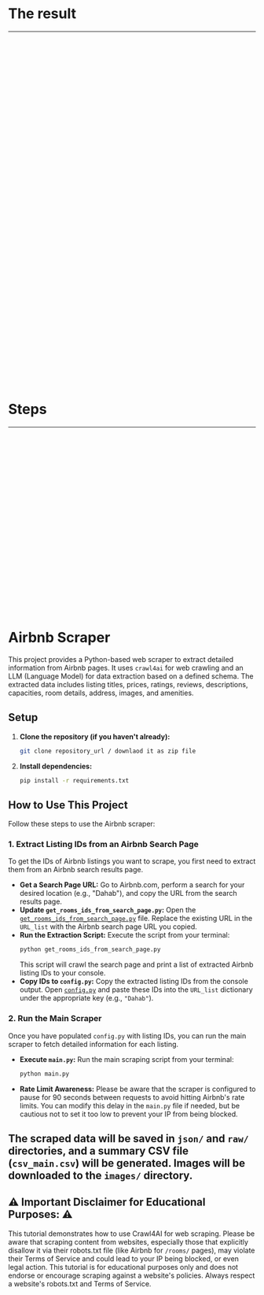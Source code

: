 # The result
<hr/>

<br/>
<br/>
<br/>
<br/>
<br/>
<br/>
<br/>
<br/>
<br/>
<br/>
<br/>
<br/>
<br/>
<br/>
<br/>
<br/>
<br/>
<br/>
<br/>
<br/>
<br/>
<br/>
<br/>
<br/>
<br/>
<br/>
<br/>
<br/>
<br/>
<br/>
<br/>
<br/>
<br/>
<br/>
<br/>
<br/>
<br/>
<br/>
<br/>
<br/>
<br/>

# Steps

<hr/>
<br/>
<br/>
<br/>
<br/>
<br/>
<br/>
<br/>
<br/>
<br/>
<br/>
<br/>
<br/>
<br/>
<br/>
<br/>
<br/>
<br/>
<br/>
<br/>
<br/>
<br/>

# Airbnb Scraper

This project provides a Python-based web scraper to extract detailed information from Airbnb pages. It uses `crawl4ai` for web crawling and an LLM (Language Model) for data extraction based on a defined schema. The extracted data includes listing titles, prices, ratings, reviews, descriptions, capacities, room details, address, images, and amenities.

## Setup

1.  **Clone the repository (if you haven't already):**
    ```bash
    git clone repository_url / downlaod it as zip file
    ```
2.  **Install dependencies:**
    ```bash
    pip install -r requirements.txt
    ```

## How to Use This Project

Follow these steps to use the Airbnb scraper:

### 1. Extract Listing IDs from an Airbnb Search Page

To get the IDs of Airbnb listings you want to scrape, you first need to extract them from an Airbnb search results page.

*   **Get a Search Page URL:** Go to Airbnb.com, perform a search for your desired location (e.g., "Dahab"), and copy the URL from the search results page.
*   **Update `get_rooms_ids_from_search_page.py`:** Open the [`get_rooms_ids_from_search_page.py`](get_rooms_ids_from_search_page.py) file. Replace the existing URL in the `URL_list` with the Airbnb search page URL you copied.
*   **Run the Extraction Script:** Execute the script from your terminal:
    ```bash
    python get_rooms_ids_from_search_page.py
    ```
    This script will crawl the search page and print a list of extracted Airbnb listing IDs to your console.
*   **Copy IDs to `config.py`:** Copy the extracted listing IDs from the console output. Open [`config.py`](config.py) and paste these IDs into the `URL_list` dictionary under the appropriate key (e.g., `"Dahab"`).

### 2. Run the Main Scraper

Once you have populated `config.py` with listing IDs, you can run the main scraper to fetch detailed information for each listing.

*   **Execute `main.py`:** Run the main scraping script from your terminal:
    ```bash
    python main.py
    ```
*   **Rate Limit Awareness:** Please be aware that the scraper is configured to pause for 90 seconds between requests to avoid hitting Airbnb's rate limits. You can modify this delay in the `main.py` file if needed, but be cautious not to set it too low to prevent your IP from being blocked.

The scraped data will be saved in `json/` and `raw/` directories, and a summary CSV file (`csv_main.csv`) will be generated. Images will be downloaded to the `images/` directory.
---

## ⚠️ Important Disclaimer for Educational Purposes: ⚠️

This tutorial demonstrates how to use Crawl4AI for web scraping. Please be aware that scraping content from websites, especially those that explicitly disallow it via their robots.txt file (like Airbnb for `/rooms/` pages), may violate their Terms of Service and could lead to your IP being blocked, or even legal action. This tutorial is for educational purposes only and does not endorse or encourage scraping against a website's policies. Always respect a website's robots.txt and Terms of Service.